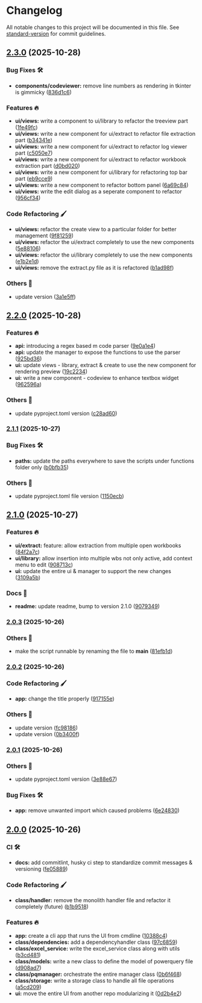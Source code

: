 # Changelog

All notable changes to this project will be documented in this file. See [standard-version](https://github.com/conventional-changelog/standard-version) for commit guidelines.

## [2.3.0](https://github.com/tks18/xl-pq-handler/compare/v2.2.0...v2.3.0) (2025-10-28)


### Bug Fixes 🛠

* **components/codeviewer:** remove line numbers as rendering in tkinter is gimmicky ([836d1c6](https://github.com/tks18/xl-pq-handler/commit/836d1c64b697a4fd5ca65ec0c48caf2184333cb0))


### Features 🔥

* **ui/views:** write a component to ui/library to refactor the treeview part ([1fe49fc](https://github.com/tks18/xl-pq-handler/commit/1fe49fc54542cf85d3f432deb8b4340580f08721))
* **ui/views:** write a new component for ui/extract to refactor file extraction part ([b34341e](https://github.com/tks18/xl-pq-handler/commit/b34341ec243159a7184d27e3b3b59a1021213334))
* **ui/views:** write a new component for ui/extract to refactor log viewer part ([c5050e7](https://github.com/tks18/xl-pq-handler/commit/c5050e7ff2ff398321dc8117d2e8ffa39c52b603))
* **ui/views:** write a new component for ui/extract to refactor workbook extraction part ([d0bd020](https://github.com/tks18/xl-pq-handler/commit/d0bd02002078b692b428f5dfb82f34047192cace))
* **ui/views:** write a new component for ui/library for refactoring top bar part ([eb9cce9](https://github.com/tks18/xl-pq-handler/commit/eb9cce93865b5e743559ad91309d247a7316f6b2))
* **ui/views:** write a new component to refactor bottom panel ([6a69c84](https://github.com/tks18/xl-pq-handler/commit/6a69c840b2643cb6102748e6c0efaff8e179c77d))
* **ui/views:** write the edit dialog as a seperate component to refactor ([956cf34](https://github.com/tks18/xl-pq-handler/commit/956cf34a69c396dd48d8ae8c70e51edc805dbf6c))


### Code Refactoring 🖌

* **ui/views:** refactor the create view to a particular folder for better management ([9f81259](https://github.com/tks18/xl-pq-handler/commit/9f81259fe5cd5aead1a0ac3137bc5ffffc6cfc36))
* **ui/views:** refactor the ui/extract completely to use the new components ([5e88106](https://github.com/tks18/xl-pq-handler/commit/5e8810663074999d6f557fbb66283bea1b72c984))
* **ui/views:** refactor the ui/library completely to use the new components ([e1b2e1d](https://github.com/tks18/xl-pq-handler/commit/e1b2e1d6f98b3e6cfed74cce7bb0fccf180df3db))
* **ui/views:** remove the extract.py file as it is refactored ([b1ad98f](https://github.com/tks18/xl-pq-handler/commit/b1ad98fcd2f07defad81e935b1a1b200096ccc52))


### Others 🔧

* update version ([3a1e5ff](https://github.com/tks18/xl-pq-handler/commit/3a1e5ff752221f3edf70612db15d2b80aeb4350f))

## [2.2.0](https://github.com/tks18/xl-pq-handler/compare/v2.1.1...v2.2.0) (2025-10-28)


### Features 🔥

* **api:** introducing a regex based m code parser ([9e0a1e4](https://github.com/tks18/xl-pq-handler/commit/9e0a1e4b5fd7fef59ed8b7f927d2779ffb434f01))
* **api:** update the manager to expose the functions to use the parser ([925bd36](https://github.com/tks18/xl-pq-handler/commit/925bd36e4999522de13733460d40d359ea725483))
* **ui:** update views - library, extract & create to use the new component for rendering preview ([19c2234](https://github.com/tks18/xl-pq-handler/commit/19c223462daea426c3501b75ee2ad8040486c3d8))
* **ui:** write a new component - codeview to enhance textbox widget ([962596a](https://github.com/tks18/xl-pq-handler/commit/962596a268e3a69abd8e73db99809c18ee662d9b))


### Others 🔧

* update pyproject.toml version ([c28ad60](https://github.com/tks18/xl-pq-handler/commit/c28ad60b2f72c36f34117381e1d703c1d4feaae2))

### [2.1.1](https://github.com/tks18/xl-pq-handler/compare/v2.1.0...v2.1.1) (2025-10-27)


### Bug Fixes 🛠

* **paths:** update the paths everywhere to save the scripts under functions folder only ([b0bfb35](https://github.com/tks18/xl-pq-handler/commit/b0bfb3559bda8279d801b4731598bd900a45f6a8))


### Others 🔧

* update pyproject.toml file version ([1150ecb](https://github.com/tks18/xl-pq-handler/commit/1150ecb800ceebe307a4891143709ce7a7ece3b4))

## [2.1.0](https://github.com/tks18/xl-pq-handler/compare/v2.0.3...v2.1.0) (2025-10-27)


### Features 🔥

* **ui/extract:** feature: allow extraction from multiple open workbooks ([84f2a7c](https://github.com/tks18/xl-pq-handler/commit/84f2a7c3eae8e885c9ee15ad4d80d5ba3e817cdf))
* **ui/library:** allow insertion into multiple wbs not only active, add context menu to edit ([908713c](https://github.com/tks18/xl-pq-handler/commit/908713c033b20b82edcf96cab2bf9d43df3a28a9))
* **ui:** update the entire ui & manager to support the new changes ([3109a5b](https://github.com/tks18/xl-pq-handler/commit/3109a5bd68be9fe46140601e9a0a538d69d1b90e))


### Docs 📃

* **readme:** update readme, bump to version 2.1.0 ([9079349](https://github.com/tks18/xl-pq-handler/commit/907934980db99cc6e8c6400eb639b129e7807819))

### [2.0.3](https://github.com/tks18/xl-pq-handler/compare/v2.0.2...v2.0.3) (2025-10-26)


### Others 🔧

* make the script runnable by renaming the file to __main__ ([81efb1d](https://github.com/tks18/xl-pq-handler/commit/81efb1dc2a75e2f9fef1c3ff526a7099e3ea3428))

### [2.0.2](https://github.com/tks18/xl-pq-handler/compare/v2.0.1...v2.0.2) (2025-10-26)


### Code Refactoring 🖌

* **app:** change the title properly ([917155e](https://github.com/tks18/xl-pq-handler/commit/917155edbf9c036069dd7c24b9a356a070116401))


### Others 🔧

* update version ([fc98186](https://github.com/tks18/xl-pq-handler/commit/fc981863e62e568e267ff0c5c1be2f2e44c04d6d))
* update version ([0b3400f](https://github.com/tks18/xl-pq-handler/commit/0b3400fa8d59974b9033ad19cc6ffb19a6fbbc1c))

### [2.0.1](https://github.com/tks18/xl-pq-handler/compare/v2.0.0...v2.0.1) (2025-10-26)


### Others 🔧

* update pyproject.toml version ([3e88e67](https://github.com/tks18/xl-pq-handler/commit/3e88e670b695ee48194b273f2cd7b46534fe665f))


### Bug Fixes 🛠

* **app:** remove unwanted import which caused problems ([6e24830](https://github.com/tks18/xl-pq-handler/commit/6e24830f9aea851aa383dcbc6c588c4053eee1d5))

## [2.0.0](https://github.com/tks18/xl-pq-handler/compare/v1.1.1...v2.0.0) (2025-10-26)


### CI 🛠

* **docs:** add commitlint, husky ci step to standardize commit messages & versioning ([fe05889](https://github.com/tks18/xl-pq-handler/commit/fe058891fd41a5a95579752f6b1cf77446a7ad96))


### Code Refactoring 🖌

* **class/handler:** remove the monolith handler file and refactor it completely (future) ([b1b9518](https://github.com/tks18/xl-pq-handler/commit/b1b951800fdff806fb13b4d792c0a1277daf0414))


### Features 🔥

* **app:** create a cli app that runs the UI from cmdline ([10388c4](https://github.com/tks18/xl-pq-handler/commit/10388c493fd3dccb601e73ab0b4f740d548af73a))
* **class/dependencies:** add a dependencyhandler class ([97c6859](https://github.com/tks18/xl-pq-handler/commit/97c685963e2f99c291f2e49056d4ada4e6a815c3))
* **class/excel_service:** write the excel_service class along with utils ([b3cd481](https://github.com/tks18/xl-pq-handler/commit/b3cd48198bf5725d301d4bd2555147971fe36502))
* **class/models:** write a new class to define the model of powerquery file ([d908ad7](https://github.com/tks18/xl-pq-handler/commit/d908ad760982bdb38b78d9c29787bf714c2d00c7))
* **class/pqmanager:** orchestrate the entire manager class ([0b6f468](https://github.com/tks18/xl-pq-handler/commit/0b6f468e816a04e936e4ee6002c99629009f5d03))
* **class/storage:** write a storage class to handle all file operations ([a5cd209](https://github.com/tks18/xl-pq-handler/commit/a5cd2090dc80ec5dbe938a7744fd43b96c4e9a75))
* **ui:** move the entire UI from another repo modularizing it ([0d2b4e2](https://github.com/tks18/xl-pq-handler/commit/0d2b4e23c1b213774839cf562194fdccf83faa27))
